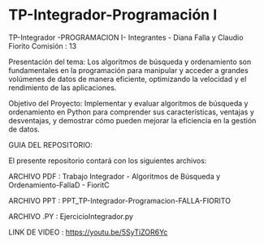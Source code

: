 # TP-Integrador-Programación I
TP-Integrador -PROGRAMACION I- 
Integrantes - Diana Falla y Claudio Fiorito
Comisión : 13

Presentación del tema: 
Los algoritmos de búsqueda y ordenamiento son fundamentales en la programación para manipular y acceder a grandes volúmenes de datos de manera eficiente, optimizando la velocidad y el rendimiento de las aplicaciones.

Objetivo del Proyecto: 
Implementar y evaluar algoritmos de búsqueda y ordenamiento en Python para comprender sus características, ventajas y desventajas, y demostrar cómo pueden mejorar la eficiencia en la gestión de datos.


GUIA DEL REPOSITORIO:

El presente repositorio contará con los siguientes archivos:

ARCHIVO PDF : Trabajo Integrador - Algoritmos de Búsqueda y Ordenamiento-FallaD - FioritC

ARCHIVO PPT : PPT_TP-Integrador-Programacion-FALLA-FIORITO

ARCHIVO .PY : EjercicioIntegrador.py


LINK DE VIDEO : https://youtu.be/5SyTiZOR6Yc
